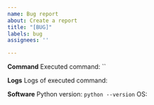 ```yaml
---
name: Bug report
about: Create a report
title: "[BUG]"
labels: bug
assignees: ''

---
```


**Command**
Executed command: ``

**Logs**
Logs of executed command:

**Software**
Python version: `python --version`
OS:
